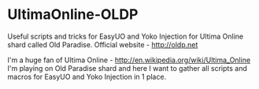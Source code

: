 UltimaOnline-OLDP
=================

Useful scripts and tricks for EasyUO and Yoko Injection for Ultima Online shard called Old Paradise.
Official website - http://oldp.net

I'm a huge fan of Ultima Online - http://en.wikipedia.org/wiki/Ultima_Online
I'm playing on Old Paradise shard and here I want to gather all scripts and macros for EasyUO and Yoko Injection in 1 place.


